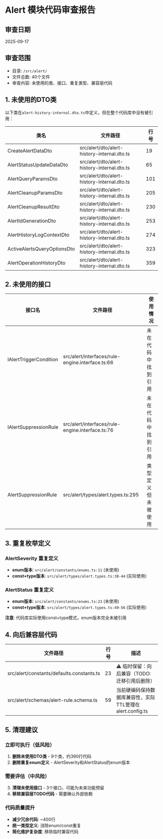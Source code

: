 # Alert 模块代码审查报告

## 审查日期
2025-09-17

## 审查范围
- 目录: `/src/alert/`
- 文件总数: 40个文件
- 审查内容: 未使用的类、接口、重复类型、兼容层代码

## 1. 未使用的DTO类

以下类在`alert-history-internal.dto.ts`中定义，但在整个代码库中没有被引用：

| 类名 | 文件路径 | 行号 |
|------|---------|------|
| CreateAlertDataDto | src/alert/dto/alert-history-internal.dto.ts | 19 |
| AlertStatusUpdateDataDto | src/alert/dto/alert-history-internal.dto.ts | 65 |
| AlertQueryParamsDto | src/alert/dto/alert-history-internal.dto.ts | 101 |
| AlertCleanupParamsDto | src/alert/dto/alert-history-internal.dto.ts | 205 |
| AlertCleanupResultDto | src/alert/dto/alert-history-internal.dto.ts | 230 |
| AlertIdGenerationDto | src/alert/dto/alert-history-internal.dto.ts | 253 |
| AlertHistoryLogContextDto | src/alert/dto/alert-history-internal.dto.ts | 274 |
| ActiveAlertsQueryOptionsDto | src/alert/dto/alert-history-internal.dto.ts | 323 |
| AlertOperationHistoryDto | src/alert/dto/alert-history-internal.dto.ts | 359 |

## 2. 未使用的接口

| 接口名 | 文件路径 | 使用情况 |
|--------|---------|----------|
| IAlertTriggerCondition | src/alert/interfaces/rule-engine.interface.ts:66 | 未在代码中找到引用 |
| IAlertSuppressionRule | src/alert/interfaces/rule-engine.interface.ts:76 | 未在代码中找到引用 |
| AlertSuppressionRule | src/alert/types/alert.types.ts:295 | 类型定义但未被使用 |

## 3. 重复枚举定义

### AlertSeverity 重复定义
- **enum版本**: `src/alert/constants/enums.ts:11` (未使用)
- **const+type版本**: `src/alert/types/alert.types.ts:38-44` (实际使用)

### AlertStatus 重复定义  
- **enum版本**: `src/alert/constants/enums.ts:23` (未使用)
- **const+type版本**: `src/alert/types/alert.types.ts:49-56` (实际使用)

**注意**: 代码库实际使用const+type模式，enum版本完全未被引用

## 4. 向后兼容层代码

| 文件路径 | 行号 | 描述 |
|---------|------|------|
| src/alert/constants/defaults.constants.ts | 23 | ⚠️ 临时保留：向后兼容（TODO: 迁移引用后删除）|
| src/alert/schemas/alert-rule.schema.ts | 59 | 当前硬编码保持数据库兼容性，实际TTL管理在alert.config.ts |

## 5. 清理建议

### 立即可执行（低风险）
1. **删除未使用DTO类** - 9个类，约390行代码
2. **删除重复enum定义** - AlertSeverity和AlertStatus的enum版本

### 需要评估（中风险）  
3. **清理未使用接口** - 3个接口，可能为未来功能预留
4. **移除兼容层TODO代码** - 需要确认外部依赖

### 代码质量提升
- **减少冗余代码**: ~400行
- **统一类型定义**: 消除enum/const重复
- **简化维护复杂度**: 移除临时兼容代码